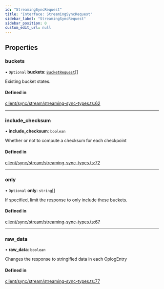 ```yaml
---
id: "StreamingSyncRequest"
title: "Interface: StreamingSyncRequest"
sidebar_label: "StreamingSyncRequest"
sidebar_position: 0
custom_edit_url: null
---
```


## Properties

### buckets

• `Optional` **buckets**: [`BucketRequest`](BucketRequest.md)[]

Existing bucket states.

#### Defined in

[client/sync/stream/streaming-sync-types.ts:62](https://github.com/powersync-ja/powersync-react-native-sdk/blob/65a3c12/packages/powersync-sdk-common/src/client/sync/stream/streaming-sync-types.ts#L62)

___

### include\_checksum

• **include\_checksum**: `boolean`

Whether or not to compute a checksum for each checkpoint

#### Defined in

[client/sync/stream/streaming-sync-types.ts:72](https://github.com/powersync-ja/powersync-react-native-sdk/blob/65a3c12/packages/powersync-sdk-common/src/client/sync/stream/streaming-sync-types.ts#L72)

___

### only

• `Optional` **only**: `string`[]

If specified, limit the response to only include these buckets.

#### Defined in

[client/sync/stream/streaming-sync-types.ts:67](https://github.com/powersync-ja/powersync-react-native-sdk/blob/65a3c12/packages/powersync-sdk-common/src/client/sync/stream/streaming-sync-types.ts#L67)

___

### raw\_data

• **raw\_data**: `boolean`

Changes the response to stringified data in each OplogEntry

#### Defined in

[client/sync/stream/streaming-sync-types.ts:77](https://github.com/powersync-ja/powersync-react-native-sdk/blob/65a3c12/packages/powersync-sdk-common/src/client/sync/stream/streaming-sync-types.ts#L77)
